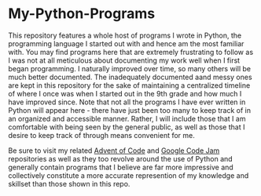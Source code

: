 # My-Python-Programs
This repository features a whole host of programs I wrote in Python, the programming language I started out with and hence am the most familiar with. You may find programs here that are extremely frustrating to follow as I was not at all meticulous about documenting my work well when I first began programming. I naturally improved over time, so many others will be much better documented. The inadequately documented aand messy ones are kept in this repository for the sake of maintaining a centralized timeline of where I once was when I started out in the 9th grade and how much I have improved since. Note that not all the programs I have ever written in Python will appear here - there have just been too many to keep track of in an organized and accessible manner. Rather, I will include those that I am comfortable with being seen by the general public, as well as those that I desire to keep track of through means convenient for me.

Be sure to visit my related [Advent of Code](https://www.github.com/ImpregnableProgrammer/Advent-of-Code) and [Google Code Jam](https://www.github.com/ImpregnableProgrammer/Code-Jam) repositories as well as they too revolve around the use of Python and generally contain programs that I believe are far more impressive and collectively constitute a more accurate represention of my knowledge and skillset than those shown in this repo.